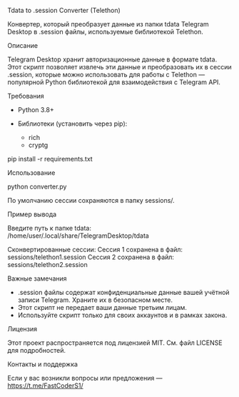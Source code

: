 Tdata to .session Converter (Telethon)

Конвертер, который преобразует данные из папки tdata Telegram Desktop в .session файлы, используемые библиотекой Telethon.

Описание

Telegram Desktop хранит авторизационные данные в формате tdata. Этот скрипт позволяет извлечь эти данные и преобразовать их в сессии .session, которые можно использовать для работы с Telethon — популярной Python библиотекой для взаимодействия с Telegram API.

Требования

* Python 3.8+
* Библиотеки (установить через pip):

  * rich
  * cryptg

pip install -r requirements.txt

Использование

python converter.py

По умолчанию сессии сохраняются в папку sessions/.

Пример вывода

Введите путь к папке tdata: /home/user/.local/share/TelegramDesktop/tdata

Сконвертированные сессии:
Сессия 1 сохранена в файл: sessions/telethon1.session
Сессия 2 сохранена в файл: sessions/telethon2.session

Важные замечания

* .session файлы содержат конфиденциальные данные вашей учётной записи Telegram. Храните их в безопасном месте.
* Этот скрипт не передает ваши данные третьим лицам.
* Используйте скрипт только для своих аккаунтов и в рамках закона.

Лицензия

Этот проект распространяется под лицензией MIT. См. файл LICENSE для подробностей.

Контакты и поддержка

Если у вас возникли вопросы или предложения — https://t.me/FastCoderS1/
